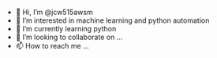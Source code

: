 - 👋 Hi, I’m @jcw515awsm
- 👀 I’m interested in machine learning and python automation
- 🌱 I’m currently learning python
- 💞️ I’m looking to collaborate on ...
- 📫 How to reach me ...

<!---
jcw515awsm/jcw515awsm is a ✨ special ✨ repository because its `README.md` (this file) appears on your GitHub profile.
You can click the Preview link to take a look at your changes.
--->

